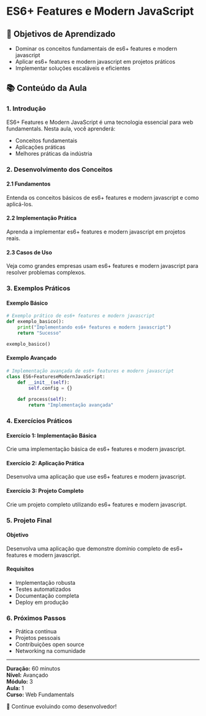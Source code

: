 # ES6+ Features e Modern JavaScript

## 🎯 Objetivos de Aprendizado
- Dominar os conceitos fundamentais de es6+ features e modern javascript
- Aplicar es6+ features e modern javascript em projetos práticos
- Implementar soluções escaláveis e eficientes

## 📚 Conteúdo da Aula

### 1. Introdução
ES6+ Features e Modern JavaScript é uma tecnologia essencial para web fundamentals. Nesta aula, você aprenderá:

- Conceitos fundamentais
- Aplicações práticas
- Melhores práticas da indústria

### 2. Desenvolvimento dos Conceitos

#### 2.1 Fundamentos
Entenda os conceitos básicos de es6+ features e modern javascript e como aplicá-los.

#### 2.2 Implementação Prática
Aprenda a implementar es6+ features e modern javascript em projetos reais.

#### 2.3 Casos de Uso
Veja como grandes empresas usam es6+ features e modern javascript para resolver problemas complexos.

### 3. Exemplos Práticos

#### Exemplo Básico
```python
# Exemplo prático de es6+ features e modern javascript
def exemplo_basico():
    print("Implementando es6+ features e modern javascript")
    return "Sucesso"

exemplo_basico()
```

#### Exemplo Avançado
```python
# Implementação avançada de es6+ features e modern javascript
class ES6+FeatureseModernJavaScript:
    def __init__(self):
        self.config = {}
    
    def process(self):
        return "Implementação avançada"
```

### 4. Exercícios Práticos

#### Exercício 1: Implementação Básica
Crie uma implementação básica de es6+ features e modern javascript.

#### Exercício 2: Aplicação Prática
Desenvolva uma aplicação que use es6+ features e modern javascript.

#### Exercício 3: Projeto Completo
Crie um projeto completo utilizando es6+ features e modern javascript.

### 5. Projeto Final

#### Objetivo
Desenvolva uma aplicação que demonstre domínio completo de es6+ features e modern javascript.

#### Requisitos
- Implementação robusta
- Testes automatizados
- Documentação completa
- Deploy em produção

### 6. Próximos Passos

- Prática contínua
- Projetos pessoais
- Contribuições open source
- Networking na comunidade

---

**Duração:** 60 minutos  
**Nível:** Avançado  
**Módulo:** 3  
**Aula:** 1  
**Curso:** Web Fundamentals

🎉 Continue evoluindo como desenvolvedor!
